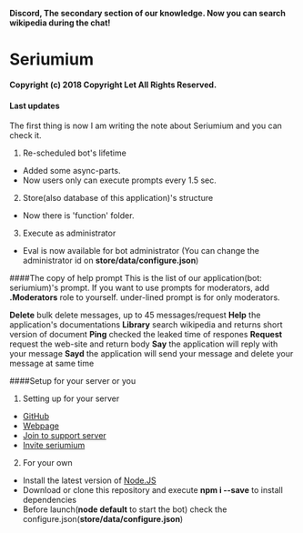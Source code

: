 **Discord, The secondary section of our knowledge. Now you can search wikipedia during the chat!**
# Seriumium
__Copyright (c) 2018 Copyright Let All Rights Reserved.__

#### Last updates
The first thing is now I am writing the note about Seriumium and you can check it.
1. Re-scheduled bot's lifetime
- Added some async-parts.
- Now users only can execute prompts every 1.5 sec.
2. Store(also database of this application)'s structure
- Now there is 'function' folder.
3. Execute as administrator
- Eval is now available for bot administrator (You can change the administrator id on **store/data/configure.json**)

####The copy of help prompt
This is the list of our application(bot: seriumium)'s prompt. If you want to use prompts for moderators, add **.Moderators** role to yourself. under-lined prompt is for only moderators.

__**Delete**__ bulk delete messages, up to 45 messages/request
**Help** the application's documentations
**Library** search wikipedia and returns short version of document
**Ping** checked the leaked time of respones
**Request** request the web-site and return body
**Say** the application will reply with your message
__**Sayd**__ the application will send your message and delete your message at same time

####Setup for your server or you
1. Setting up for your server
- [GitHub](https://github.com/seriumium)
- [Webpage](https://seriumium.github.io)
- [Join to support server](https://discord.gg/YzBZNQq)
- [Invite seriumium](https://discordapp.com/api/oauth2/authorize?client_id=429913480708096000&permissions=8&scope=bot)
2. For your own
- Install the latest version of [Node.JS](https://nodejs.org)
- Download or clone this repository and execute **npm i --save** to install dependencies
- Before launch(**node default** to start the bot) check the configure.json(**store/data/configure.json**)
